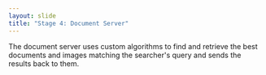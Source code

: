 ```yaml
---
layout: slide
title: "Stage 4: Document Server"
---
```

The document server uses custom algorithms to find and retrieve the best documents and images matching the searcher's query and sends the results back to them.
